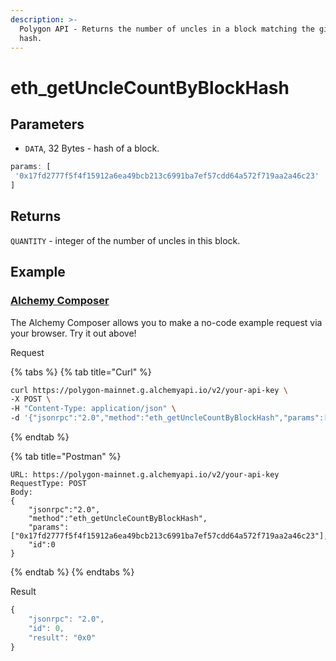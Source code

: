 ```yaml
---
description: >-
  Polygon API - Returns the number of uncles in a block matching the given block
  hash.
---
```


# eth\_getUncleCountByBlockHash

## Parameters

* `DATA`, 32 Bytes - hash of a block.

```javascript
params: [
 '0x17fd2777f5f4f15912a6ea49bcb213c6991ba7ef57cdd64a572f719aa2a46c23'
]
```

## Returns

`QUANTITY` - integer of the number of uncles in this block.

## Example

### [Alchemy Composer](https://composer.alchemyapi.io/?composer\_state=%7B%22chain%22%3A2%2C%22network%22%3A401%2C%22methodName%22%3A%22eth\_getUncleCountByBlockHash%22%2C%22paramValues%22%3A%5B%22%22%5D%7D)

The Alchemy Composer allows you to make a no-code example request via your browser. Try it out above!

Request

{% tabs %}
{% tab title="Curl" %}
```bash
curl https://polygon-mainnet.g.alchemyapi.io/v2/your-api-key \
-X POST \
-H "Content-Type: application/json" \
-d '{"jsonrpc":"2.0","method":"eth_getUncleCountByBlockHash","params":["0x17fd2777f5f4f15912a6ea49bcb213c6991ba7ef57cdd64a572f719aa2a46c23"],"id":0}'
```
{% endtab %}

{% tab title="Postman" %}
```http
URL: https://polygon-mainnet.g.alchemyapi.io/v2/your-api-key
RequestType: POST
Body: 
{
    "jsonrpc":"2.0",
    "method":"eth_getUncleCountByBlockHash",
    "params":["0x17fd2777f5f4f15912a6ea49bcb213c6991ba7ef57cdd64a572f719aa2a46c23"],
    "id":0
}
```
{% endtab %}
{% endtabs %}

Result

```javascript
{
    "jsonrpc": "2.0",
    "id": 0,
    "result": "0x0"
}
```

###
